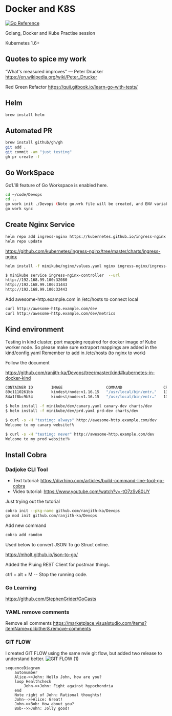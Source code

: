 # Docker and K8S

[![Go Reference](https://pkg.go.dev/badge/github.com/ranjith-ka/Docker.svg)](https://pkg.go.dev/github.com/ranjith-ka/Devops)

Golang, Docker and Kube Practise session

Kubernetes 1.6+

## Quotes to spice my work

“What's measured improves”
― Peter Drucker
<https://en.wikipedia.org/wiki/Peter_Drucker>

Red Green Refactor
<https://quii.gitbook.io/learn-go-with-tests/>

## Helm

```bash
brew install helm
```

## Automated PR

```bash
brew install github/gh/gh
git add .
git commit -am "just testing"
gh pr create -f
```

## Go WorkSpace

Go1.18 feature of Go Workspace is enabled here.

```bash
cd ~/code/Devops
cd ..
go work init ./Devops (Note go.wrk file will be created, and ENV variable was assinged)
go work sync
```

## Create Nginx Service

```bash
helm repo add ingress-nginx https://kubernetes.github.io/ingress-nginx
helm repo update
```

<https://github.com/kubernetes/ingress-nginx/tree/master/charts/ingress-nginx>

```bash
helm install -f minikube/nginx/values.yaml nginx ingress-nginx/ingress-nginx
```

```bash
$ minikube service ingress-nginx-controller  --url
http://192.168.99.100:32080
http://192.168.99.100:31443
http://192.168.99.100:32443
```

Add awesome-http.example.com in /etc/hosts to connect local

```bash
curl http://awesome-http.example.com/dev
curl http://awesome-http.example.com/dev/metrics
```

## Kind environment

Testing in kind cluster, port mapping required for docker image of Kube worker node. So please make sure extraport mappings are added in the kind/config.yaml
Remember to add in /etc/hosts (to nginx to work)

Follow the document

<https://github.com/ranjith-ka/Devops/tree/master/kind#kubernetes-in-docker-kind>

```bash
CONTAINER ID        IMAGE                   COMMAND                  CREATED             STATUS              PORTS                       NAMES
89c1110261bb        kindest/node:v1.16.15   "/usr/local/bin/entr…"   13 minutes ago      Up 13 minutes       127.0.0.1:65273->6443/tcp   openfaas-control-plane
84a1f8bc9b54        kindest/node:v1.16.15   "/usr/local/bin/entr…"   13 minutes ago      Up 13 minutes       0.0.0.0:32080->32080/tcp    openfaas-worker
```

```bash
$ helm install -f minikube/dev/canary.yaml canary-dev charts/dev
$ helm install -f minikube/dev/prd.yaml prd-dev charts/dev

$ curl -s -H "testing: always" http://awesome-http.example.com/dev
Welcome to my canary website!%

$ curl -s -H "testing: never" http://awesome-http.example.com/dev
Welcome to my prod website!%
```

## Install Cobra

### Dadjoke CLI Tool

-   Text tutorial: <https://divrhino.com/articles/build-command-line-tool-go-cobra>
-   Video tutorial: <https://www.youtube.com/watch?v=-tO7zSv80UY>

Just trying out the tutorial

```bash
cobra init --pkg-name github.com/ranjith-ka/Devops
go mod init github.com/ranjith-ka/Devops
```

Add new command

```bash
cobra add random
```

Used below to convert JSON To go Struct online.

<https://mholt.github.io/json-to-go/>

Added the Pluing REST Client for postman things.

ctrl + alt + M -- Stop the running code.

### Go Learning

<https://github.com/StephenGrider/GoCasts>

### YAML remove comments

Remove all comments <https://marketplace.visualstudio.com/items?itemName=plibither8.remove-comments>

### GIT FLOW

I created GIT FLOW using the same nvie git flow, but added two release to understand better.
![GIT FLOW (1)](https://user-images.githubusercontent.com/33622670/128872191-266329c3-47ac-40cb-9ee6-c067bb733c2c.jpeg)

```mermaid
sequenceDiagram
    autonumber
    Alice->>John: Hello John, how are you?
    loop Healthcheck
        John->>John: Fight against hypochondria
    end
    Note right of John: Rational thoughts!
    John-->>Alice: Great!
    John->>Bob: How about you?
    Bob-->>John: Jolly good!
```
